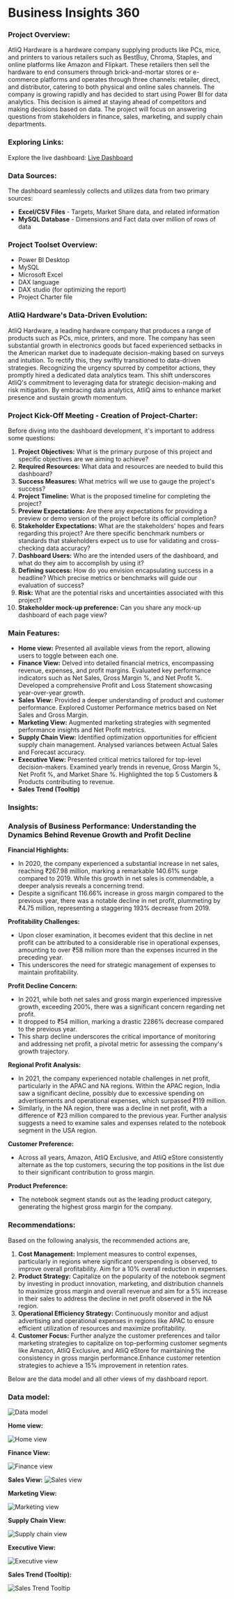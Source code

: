 # Business Insights 360

### Project Overview:

AtliQ Hardware is a hardware company supplying products like PCs, mice, and printers to various retailers such as BestBuy, Chroma, Staples, and online platforms like Amazon and Flipkart. These retailers then sell the hardware to end consumers through brick-and-mortar stores or e-commerce platforms and operates through three channels: retailer, direct, and distributor, catering to both physical and online sales channels. The company is growing rapidly and has decided to start using Power BI for data analytics. This decision is aimed at staying ahead of competitors and making decisions based on data. The project will focus on answering questions from stakeholders in finance, sales, marketing, and supply chain departments.

### Exploring Links:

Explore the live dashboard: [Live Dashboard](https://app.powerbi.com/view?r=eyJrIjoiMjgxZGU0NDctNGViZC00NDU1LWIzMTgtY2ZiM2Y2ZmY4MmQwIiwidCI6ImM2ZTU0OWIzLTVmNDUtNDAzMi1hYWU5LWQ0MjQ0ZGM1YjJjNCJ9)

### Data Sources:

The dashboard seamlessly collects and utilizes data from two primary sources:
- **Excel/CSV Files** - Targets, Market Share data, and related information
-	**MySQL Database** - Dimensions and Fact data over million of rows of data

### Project Toolset Overview:

-	Power BI Desktop
-	MySQL
-	Microsoft Excel
-	DAX language
-	DAX studio (for optimizing the report)
-	Project Charter file

### AtliQ Hardware's Data-Driven Evolution:

AtliQ Hardware, a leading hardware company that produces a range of products such as PCs, mice, printers, and more. The company has seen substantial growth in electronics goods but faced experienced setbacks in the American market due to inadequate decision-making based on surveys and intuition. To rectify this, they swiftly transitioned to data-driven strategies. Recognizing the urgency spurred by competitor actions, they promptly hired a dedicated data analytics team. This shift underscores AtliQ's commitment to leveraging data for strategic decision-making and risk mitigation. By embracing data analytics, AtliQ aims to enhance market presence and sustain growth momentum.

### Project Kick-Off Meeting - Creation of Project-Charter:
Before diving into the dashboard development, it's important to address some questions:

1. **Project Objectives:** What is the primary purpose of this project and specific objectives are we aiming to achieve?
2. **Required Resources:** What data and resources are needed to build this dashboard?
3. **Success Measures:** What metrics will we use to gauge the project's success?
4. **Project Timeline:** What is the proposed timeline for completing the project?
5. **Preview Expectations:** Are there any expectations for providing a preview or demo version of the project before its official completion?
6. **Stakeholder Expectations:** What are the stakeholders' hopes and fears regarding this project? Are there specific benchmark numbers or standards that stakeholders expect us to use for validating and cross-checking data accuracy?
7. **Dashboard Users:** Who are the intended users of the dashboard, and what do they aim to accomplish by using it?
8. **Defining success:** How do you envision encapsulating success in a headline? Which precise metrics or benchmarks will guide our evaluation of success?
9. **Risk:** What are the potential risks and uncertainties associated with this project?
10. **Stakeholder mock-up preference:** Can you share any mock-up dashboard of each page view?
    
### Main Features:

- **Home view:** Presented all available views from the report, allowing users to toggle between each one.
- **Finance View:** Delved into detailed financial metrics, encompassing revenue, expenses, and profit margins. Evaluated key performance indicators such as Net Sales, Gross Margin %, and Net Profit %. Developed a comprehensive Profit and Loss Statement showcasing year-over-year growth.
- **Sales View:** Provided a deeper understanding of product and customer performance. Explored Customer Performance metrics based on Net Sales and Gross Margin.
- **Marketing View:** Augmented marketing strategies with segmented performance insights and Net Profit metrics.
- **Supply Chain View:** Identified optimization opportunities for efficient supply chain management. Analysed variances between Actual Sales and Forecast accuracy.
- **Executive View:** Presented critical metrics tailored for top-level decision-makers. Examined yearly trends in revenue, Gross Margin %, Net Profit %, and Market Share %. Highlighted the top 5 Customers & Products contributing to revenue.
- **Sales Trend (Tooltip)**

### Insights:
### Analysis of Business Performance: Understanding the Dynamics Behind Revenue Growth and Profit Decline

**Financial Highlights:**
- In 2020, the company experienced a substantial increase in net sales, reaching ₹267.98 million, marking a remarkable 140.61% surge compared to 2019. While this growth in net sales is commendable, a deeper analysis reveals a concerning trend.
- Despite a significant 116.66% increase in gross margin compared to the previous year, there was a notable decline in net profit, plummeting by ₹4.75 million, representing a staggering 193% decrease from 2019.

**Profitability Challenges:**
- Upon closer examination, it becomes evident that this decline in net profit can be attributed to a considerable rise in operational expenses, amounting to over ₹58 million more than the expenses incurred in the preceding year.
- This underscores the need for strategic management of expenses to maintain profitability.

**Profit Decline Concern:** 
- In 2021, while both net sales and gross margin experienced impressive growth, exceeding 200%, there was a significant concern regarding net profit.
- It dropped to ₹54 million, marking a drastic 2286% decrease compared to the previous year.
- This sharp decline underscores the critical importance of monitoring and addressing net profit, a pivotal metric for assessing the company's growth trajectory.

**Regional Profit Analysis:**
- In 2021, the company experienced notable challenges in net profit, particularly in the APAC and NA regions. Within the APAC region, India saw a significant decline, possibly due to excessive spending on advertisements and operational expenses, which surpassed ₹119 million.
- Similarly, in the NA region, there was a decline in net profit, with a difference of ₹23 million compared to the previous year. Further analysis suggests a need to examine sales and expenses related to the notebook segment in the USA region.

**Customer Preference:**
- Across all years, Amazon, AtliQ Exclusive, and AtliQ eStore consistently alternate as the top customers, securing the top positions in the list due to their significant contribution to gross margin.

**Product Preference:**
- The notebook segment stands out as the leading product category, generating the highest gross margin for the company.

### Recommendations:

Based on the following analysis, the recommended actions are,

1. **Cost Management:** Implement measures to control expenses, particularly in regions where significant overspending is observed, to improve overall profitability. Aim for a 10% overall reduction in expenses.
2. **Product Strategy:** Capitalize on the popularity of the notebook segment by investing in product innovation, marketing, and distribution channels to maximize gross margin and overall revenue and aim for a 5% increase in their sales to address the decline in net profit observed in the NA region.
3. **Operational Efficiency Strategy:** Continuously monitor and adjust advertising and operational expenses in regions like APAC to ensure efficient utilization of resources and maximize profitability.
4. **Customer Focus:** Further analyze the customer preferences and tailor marketing strategies to capitalize on top-performing customer segments like Amazon, AtliQ Exclusive, and AtliQ eStore for maintaining the consistency in gross margin performance.Enhance customer retention strategies to achieve a 15% improvement in retention rates.

Below are the  data model and all other views of my dashboard report.

### Data model:

![Data model](https://github.com/ChellalakshmiV/Business_Insights_360/assets/162456368/8fc413df-54cc-4cad-b9af-fbaa935941ea)

**Home view:**

![Home view](https://github.com/ChellalakshmiV/Business_Insights_360/assets/162456368/f2363fd5-723c-43f7-9875-f3c22ce6edef)

**Finance View:**

![Finance view](https://github.com/ChellalakshmiV/Business_Insights_360/assets/162456368/d71a69c2-e4da-43f6-a413-933d7fc5015d)

**Sales View:**
![Sales view](https://github.com/ChellalakshmiV/Business_Insights_360/assets/162456368/92dfd27d-c18b-4436-bf92-4427aff42617)

**Marketing View:** 

![Marketing view](https://github.com/ChellalakshmiV/Business_Insights_360/assets/162456368/913fb09b-0a76-4aab-a82d-4b81894c7d4e)

 **Supply Chain View:** 

 ![Supply chain view](https://github.com/ChellalakshmiV/Business_Insights_360/assets/162456368/c227db2b-540f-44ca-8363-7e7076f4bb50)

 **Executive View:**

 ![Executive view](https://github.com/ChellalakshmiV/Business_Insights_360/assets/162456368/326c57eb-6db8-410a-9ec8-bc6a400a1f42)

**Sales Trend (Tooltip):**

![Sales Trend Tooltip](https://github.com/ChellalakshmiV/Business_Insights_360/assets/162456368/405e2ff5-4399-47f5-ae3d-8bf706a8f694)


